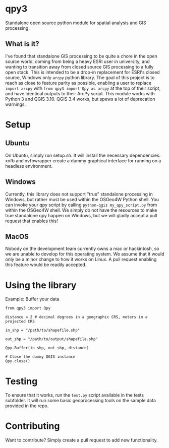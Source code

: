 # qpy3

Standalone open source python module for spatial analysis and GIS processing.

## What is it? 

I've found that standalone GIS processing to be quite a chore in the open source world, coming from being a heavy ESRI user in university, and wanting to transition away from closed source GIS processing to a fully open stack. This is intended to be a drop-in replacement for ESRI's closed source, Windows only `arcpy` python library. The goal of this project is to reach as close to feature parity as possible, enabling a user to replace `import arcpy` with `from qpy3 import Qpy as arcpy` at the top of their script, and have identical outputs to their ArcPy script. This module works with Python 3 and QGIS 3.10. QGIS 3.4 works, but spews a lot of deprecation warnings. 

# Setup

## Ubuntu

On Ubuntu, simply run setup.sh. It will install the necessary dependencies. xvfb and xvfbwrapper create a dummy graphical interface for running on a headless environment. 

## Windows 

Currently, this library does not support "true" standalone processing in Windows, but rather must be used within the OSGeo4W Python shell. You can invoke your qpy script by calling `python-qgis my_qpy_script.py`  from within the OSGeo4W shell. We simply do not have the resources to make true standalone qpy happen on Windows, but we will gladly accept a pull request that enables this! 

## MacOS

Nobody on the development team currently owns a mac or hackintosh, so we are unable to develop for this operating system. We assume that it would only be a minor change to how it works on Linux. A pull request enabling this feature would be readily accepted. 

# Using the library 

Example: Buffer your data

```
from qpy3 import Qpy 

distance = 2 # decimal degrees in a geographic CRS, meters in a projected CRS

in_shp = "/path/to/shapefile.shp"

out_shp = "/path/to/output/shapefile.shp"

Qpy.Buffer(in_shp, out_shp, distance)

# Close the dummy QGIS instance
Qpy.close()
```

# Testing

To ensure that it works, run the `test.py` script available in the tests subfolder. It will run some basic geoprocessing tools on the sample data provided in the repo. 


# Contributing

Want to contribute? Simply create a pull request to add new functionality. 

